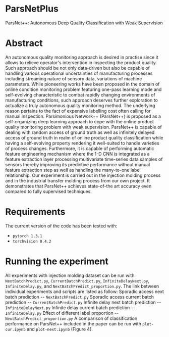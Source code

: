 # ParsNetPlus
ParsNet++: Autonomous Deep Quality Classification with Weak Supervision

# Abstract
An autonomous quality monitoring approach is desired in practise since it allows to relieve operator's intervention in inspecting the product quality. Such approach should be not only data-driven but also be capable of handling various operational uncertainties of manufacturing processes including streaming nature of sensory data, variations of machine parameters. While pioneering works have been proposed in the domain of online condition monitoring problem featuring one-pass learning mode and self-evolving characteristic to combat rapidly changing environments of manufacturing conditions, such approach deserves further exploration to actualize a truly autonomous quality monitoring method. The underlying reason pertains to the fact of expensive labelling cost often calling for manual inspection. Parsimonious Network++ (ParsNet++) is proposed as a self-organizing deep learning approach to cope with the online product quality monitoring problem with weak supervision. ParsNet++ is capable of dealing with random access of ground truth as well as infinitely delayed access of ground truth in realm of online product quality classification while having a self-evolving property rendering it well-suited to handle varieties of process changes. Furthermore, it is capable of performing automatic feature engineering mechanism where the 1-D CNN is integrated as a feature extraction layer processing multivariate time-series data samples of sensors thereby improving its predictive performance without manual feature extraction step as well as handling the many-to-one label relationship. Our experiment is carried out in the injection molding process and in the industrial transfer molding process from our own project. It demonstrates that ParsNet++ achieves state-of-the art accuracy even compared to fully supervised techniques.  

# Requirements
The current version of the code has been tested with:
* `pytorch 1.3.1`
* `torchvision 0.4.2`

# Running the experiment
All experiments with injection molding dataset can be run with `NextBatchPredict.py`, `CurrentBatchPredict.py`, `InfiniteDelayNext.py`, `InfiniteDelay.py`, and `NextBatchPredict_proportion.py`. The link between individual experiments and scripts are listed as follow:
Sporadic access next batch prediction -- `NextBatchPredict.py`
Sporadic access current batch prediction -- `CurrentBatchPredict.py`
Infinite delay next batch prediction -- `InfiniteDelayNext.py`
Infinite delay current batch prediction -- `InfiniteDelay.py`
Effect of different label proportion -- `NextBatchPredict_proportion.py`
A comparison of classification performance on ParsNet++ included in the paper can be run with `plot-cur.ipynb` and `plot-next.ipynb` (Figure 4).

